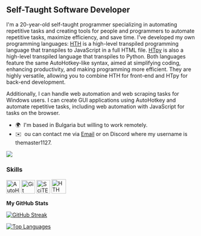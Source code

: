 **Self-Taught Software Developer**
------------------

I'm a 20-year-old self-taught programmer specializing in automating repetitive tasks and creating tools for people and programmers to automate repetitive tasks, maximize efficiency, and save time. I've developed my own programming languages: [HTH](https://github.com/TheMaster1127/HTH) is a high-level transpiled programming language that transpiles to JavaScript in a full HTML file. [HTpy](https://github.com/TheMaster1127/HTpy) is also a high-level transpiled language that transpiles to Python. Both languages feature the same AutoHotkey-like syntax, aimed at simplifying coding, enhancing productivity, and making programming more efficient. They are highly versatile, allowing you to combine HTH for front-end and HTpy for back-end development.

Additionally, I can handle web automation and web scraping tasks for Windows users. I can create GUI applications using AutoHotkey and automate repetitive tasks, including web automation with JavaScript for tasks on the browser.

* 🌍  I'm based in Bulgaria but willing to work remotely.
* ✉️  ou can contact me via [Email](mailto:themastereleven1111@gmail.com) or on Discord where my username is themaster1127.

<a href="https://www.github.com/TheMaster1127" target="_blank" rel="noreferrer"><img
src="https://img.shields.io/github/followers/TheMaster1127?logo=github&style=for-the-badge&color=3382ed&labelColor=000000" /></a>

### Skills

<p align="left">
  <a href="https://www.autohotkey.com/" target="_blank" rel="noreferrer"><img src="https://i.imgur.com/tjPOPhB.png" width="36" height="36" alt="AutoHotKey" /></a>
  <a href="https://git-scm.com/" target="_blank" rel="noreferrer"><img src="https://raw.githubusercontent.com/danielcranney/readme-generator/main/public/icons/skills/git-colored.svg" width="36" height="36" alt="Git" /></a>
  <a href="https://www.autohotkey.com/scite4ahk/" target="_blank" rel="noreferrer"><img src="https://files.wsnhapps.com/SciTE/SciTE4AutoHotkey.png" width="36" height="36" alt="SciTE for AutoHotkey" /></a>
  <a href="https://github.com/TheMaster1127/HTH" target="_blank" rel="noreferrer"><img src="https://i.ibb.co/hWW8qr9/oie-n-Pzb0-FNCEERl.png" width="38" height="38" alt="HTH" /></a>
</p>

<b>My GitHub Stats</b>

[![GitHub Streak](https://streak-stats.demolab.com/?user=TheMaster1127&theme=dark)](https://git.io/streak-stats)

<a href="https://github.com/TheMaster1127" align="left"><img src="https://github-readme-stats.vercel.app/api/top-langs/?username=TheMaster1127&langs_count=10&title_color=FFA500&text_color=ffffff&icon_color=FFA500&bg_color=1A1B27&hide_border=true&locale=en&custom_title=Top%20Languages" alt="Top Languages" /></a>
